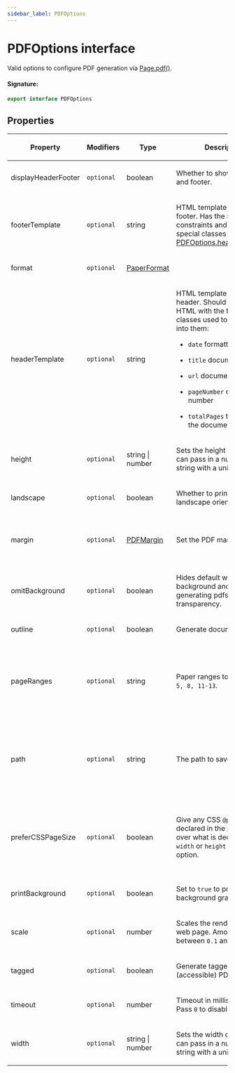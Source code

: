 ```yaml
---
sidebar_label: PDFOptions
---
```


# PDFOptions interface

Valid options to configure PDF generation via [Page.pdf()](./puppeteer.page.pdf.md).

#### Signature:

```typescript
export interface PDFOptions
```

## Properties

<table><thead><tr><th>

Property

</th><th>

Modifiers

</th><th>

Type

</th><th>

Description

</th><th>

Default

</th></tr></thead>
<tbody><tr><td>

<p id="displayheaderfooter">displayHeaderFooter</p>

</td><td>

`optional`

</td><td>

boolean

</td><td>

Whether to show the header and footer.

</td><td>

`false`

</td></tr>
<tr><td>

<p id="footertemplate">footerTemplate</p>

</td><td>

`optional`

</td><td>

string

</td><td>

HTML template for the print footer. Has the same constraints and support for special classes as [PDFOptions.headerTemplate](./puppeteer.pdfoptions.md#headertemplate).

</td><td>

</td></tr>
<tr><td>

<p id="format">format</p>

</td><td>

`optional`

</td><td>

[PaperFormat](./puppeteer.paperformat.md)

</td><td>

</td><td>

`letter`.

</td></tr>
<tr><td>

<p id="headertemplate">headerTemplate</p>

</td><td>

`optional`

</td><td>

string

</td><td>

HTML template for the print header. Should be valid HTML with the following classes used to inject values into them:

- `date` formatted print date

- `title` document title

- `url` document location

- `pageNumber` current page number

- `totalPages` total pages in the document

</td><td>

</td></tr>
<tr><td>

<p id="height">height</p>

</td><td>

`optional`

</td><td>

string \| number

</td><td>

Sets the height of paper. You can pass in a number or a string with a unit.

</td><td>

</td></tr>
<tr><td>

<p id="landscape">landscape</p>

</td><td>

`optional`

</td><td>

boolean

</td><td>

Whether to print in landscape orientation.

</td><td>

`false`

</td></tr>
<tr><td>

<p id="margin">margin</p>

</td><td>

`optional`

</td><td>

[PDFMargin](./puppeteer.pdfmargin.md)

</td><td>

Set the PDF margins.

</td><td>

`undefined` no margins are set.

</td></tr>
<tr><td>

<p id="omitbackground">omitBackground</p>

</td><td>

`optional`

</td><td>

boolean

</td><td>

Hides default white background and allows generating pdfs with transparency.

</td><td>

`false`

</td></tr>
<tr><td>

<p id="outline">outline</p>

</td><td>

`optional`

</td><td>

boolean

</td><td>

Generate document outline.

</td><td>

`false`

</td></tr>
<tr><td>

<p id="pageranges">pageRanges</p>

</td><td>

`optional`

</td><td>

string

</td><td>

Paper ranges to print, e.g. `1-5, 8, 11-13`.

</td><td>

The empty string, which means all pages are printed.

</td></tr>
<tr><td>

<p id="path">path</p>

</td><td>

`optional`

</td><td>

string

</td><td>

The path to save the file to.

</td><td>

`undefined`, which means the PDF will not be written to disk.

</td></tr>
<tr><td>

<p id="prefercsspagesize">preferCSSPageSize</p>

</td><td>

`optional`

</td><td>

boolean

</td><td>

Give any CSS `@page` size declared in the page priority over what is declared in the `width` or `height` or `format` option.

</td><td>

`false`, which will scale the content to fit the paper size.

</td></tr>
<tr><td>

<p id="printbackground">printBackground</p>

</td><td>

`optional`

</td><td>

boolean

</td><td>

Set to `true` to print background graphics.

</td><td>

`false`

</td></tr>
<tr><td>

<p id="scale">scale</p>

</td><td>

`optional`

</td><td>

number

</td><td>

Scales the rendering of the web page. Amount must be between `0.1` and `2`.

</td><td>

`1`

</td></tr>
<tr><td>

<p id="tagged">tagged</p>

</td><td>

`optional`

</td><td>

boolean

</td><td>

Generate tagged (accessible) PDF.

</td><td>

`true`

</td></tr>
<tr><td>

<p id="timeout">timeout</p>

</td><td>

`optional`

</td><td>

number

</td><td>

Timeout in milliseconds. Pass `0` to disable timeout.

</td><td>

`30_000`

</td></tr>
<tr><td>

<p id="width">width</p>

</td><td>

`optional`

</td><td>

string \| number

</td><td>

Sets the width of paper. You can pass in a number or a string with a unit.

</td><td>

</td></tr>
</tbody></table>
